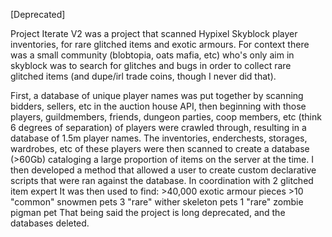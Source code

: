 [Deprecated]

Project Iterate V2 was a project that scanned Hypixel Skyblock player inventories, for rare glitched items and exotic armours.
For context there was a small community (blobtopia, oats mafia, etc) who's only aim in skyblock was to search for glitches and bugs in order to collect rare glitched items (and dupe/irl trade coins, though I never did that).

First, a database of unique player names was put together by scanning bidders, sellers, etc in the auction house API, then beginning with those players, guildmembers, friends, dungeon parties, coop members, etc (think 6 degrees of separation) of players were crawled through, resulting in a database of 1.5m player names.
The inventories, enderchests, storages, wardrobes, etc of these players were then scanned to create a database (>60Gb) cataloging a large proportion of items on the server at the time.
I then developed a method that allowed a user to create custom declarative scripts that were ran against the database.
In coordination with 2 glitched item expert
It was then used to find:
\>40,000 exotic armour pieces
\>10 "common" snowmen pets
3 "rare" wither skeleton pets
1 "rare" zombie pigman pet
That being said the project is long deprecated, and the databases deleted.
